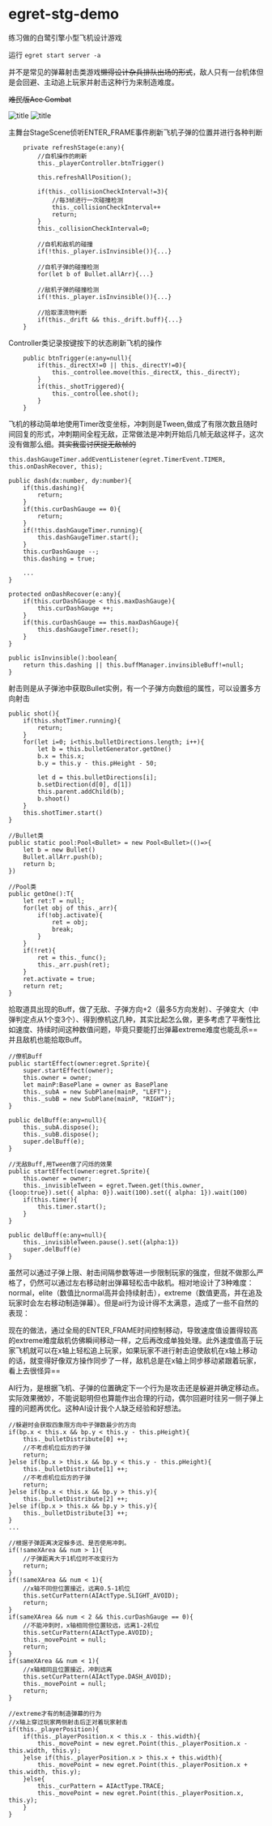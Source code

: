 # egret-stg-demo
 
练习做的白鹭引擎小型飞机设计游戏

运行 `egret start server -a`

并不是常见的弹幕射击类游戏~~懒得设计杂兵排队出场的形式~~，敌人只有一台机体但是会回避、主动追上玩家并射击这种行为来制造难度。

~~难民版Ace Combat~~

![title](https://raw.githubusercontent.com/CloudTsang/egret-stg-demo/main/p1.jpg)
![title](https://raw.githubusercontent.com/CloudTsang/egret-stg-demo/main/p2.jpg)


主舞台StageScene侦听ENTER_FRAME事件刷新飞机子弹的位置并进行各种判断

```
    private refreshStage(e:any){
        //自机操作的刷新
        this._playerController.btnTrigger()

        this.refreshAllPosition(); 

        if(this._collisionCheckInterval!=3){
            //每3帧进行一次碰撞检测            
            this._collisionCheckInterval++
            return;
        }     
        this._collisionCheckInterval=0;

        //自机和敌机的碰撞
        if(!this._player.isInvinsible()){...}       

        //自机子弹的碰撞检测
        for(let b of Bullet.allArr){...}

        //敌机子弹的碰撞检测
        if(!this._player.isInvinsible()){...}            

        //拾取漂流物判断   
        if(this._drift && this._drift.buff){...}
    }  
```


Controller类记录按键按下的状态刷新飞机的操作
```
    public btnTrigger(e:any=null){		
		if(this._directX!=0 || this._directY!=0){
			this._controllee.move(this._directX, this._directY);		
		}								
		if(this._shotTriggered){
			this._controllee.shot();
		}		
	}
```

飞机的移动简单地使用Timer改变坐标，冲刺则是Tween,做成了有限次数且随时间回复的形式，冲刺期间全程无敌，正常做法是冲刺开始后几帧无敌这样子，这次没有做那么细。~~其实我蛮讨厌捉无敌帧的~~
```
this.dashGaugeTimer.addEventListener(egret.TimerEvent.TIMER, this.onDashRecover, this);        

public dash(dx:number, dy:number){
    if(this.dashing){
        return;
    }
    if(this.curDashGauge == 0){
        return;
    }
    if(!this.dashGaugeTimer.running){
        this.dashGaugeTimer.start();
    }
    this.curDashGauge --;
    this.dashing = true;
    
    ...
}

protected onDashRecover(e:any){
    if(this.curDashGauge < this.maxDashGauge){
        this.curDashGauge ++;
    }
    if(this.curDashGauge == this.maxDashGauge){
        this.dashGaugeTimer.reset();
    }
}

public isInvinsible():boolean{
    return this.dashing || this.buffManager.invinsibleBuff!=null;
}
```

射击则是从子弹池中获取Bullet实例，有一个子弹方向数组的属性，可以设置多方向射击
```
public shot(){        
    if(this.shotTimer.running){
        return;
    }       
    for(let i=0; i<this.bulletDirections.length; i++){
        let b = this.bulletGenerator.getOne()
        b.x = this.x;
        b.y = this.y - this.pHeight - 50;
        
        let d = this.bulletDirections[i];
        b.setDirection(d[0], d[1])
        this.parent.addChild(b);
        b.shoot()                        
    }        
    this.shotTimer.start()        
}

//Bullet类
public static pool:Pool<Bullet> = new Pool<Bullet>(()=>{
    let b = new Bullet()
    Bullet.allArr.push(b);
    return b;
})	

//Pool类
public getOne():T{
    let ret:T = null;
    for(let obj of this._arr){
        if(!obj.activate){
            ret = obj;
            break;
        }
    }
    if(!ret){
        ret = this._func();
        this._arr.push(ret);
    }
    ret.activate = true;
    return ret;
}
```

拾取道具出现的Buff，做了无敌、子弹方向+2（最多5方向发射）、子弹变大（中弹判定点从1个变3个）、得到僚机这几种，其实比起怎么做，更多考虑了平衡性比如速度、持续时间这种数值问题，毕竟只要能打出弹幕extreme难度也能乱杀==并且敌机也能拾取Buff。
```
//僚机Buff
public startEffect(owner:egret.Sprite){
    super.startEffect(owner);
    this.owner = owner;	
    let mainP:BasePlane = owner as BasePlane
    this._subA = new SubPlane(mainP, "LEFT");
    this._subB = new SubPlane(mainP, "RIGHT");		
}

public delBuff(e:any=null){
    this._subA.dispose();
    this._subB.dispose();
    super.delBuff(e);
}

//无敌Buff,用Tween做了闪烁的效果
public startEffect(owner:egret.Sprite){		
    this.owner = owner;
    this._invisibleTween = egret.Tween.get(this.owner,{loop:true}).set({ alpha: 0}).wait(100).set({ alpha: 1}).wait(100)	
    if(this.timer){
        this.timer.start();
    }	
}

public delBuff(e:any=null){
    this._invisibleTween.pause().set({alpha:1})
    super.delBuff(e)
}
```

虽然可以通过子弹上限、射击间隔参数等进一步限制玩家的强度，但就不做那么严格了，仍然可以通过左右移动射出弹幕轻松击中敌机。相对地设计了3种难度：normal，elite（数值比normal高并会持续射击），extreme（数值更高，并在追及玩家时会左右移动制造弹幕）。但是ai行为设计得不太满意，造成了一些不自然的表现：

现在的做法，通过全局的ENTER_FRAME时间控制移动，导致速度值设置得较高的extreme难度敌机仿佛瞬间移动一样，之后再改成单独处理。此外速度值高于玩家飞机就可以在x轴上轻松追上玩家，如果玩家不进行射击迫使敌机在x轴上移动的话，就变得好像双方操作同步了一样，敌机总是在x轴上同步移动紧跟着玩家，看上去很怪异==

AI行为，是根据飞机、子弹的位置确定下一个行为是攻击还是躲避并确定移动点。实际效果微妙，不能说聪明但也算能作出合理的行动，偶尔回避时往另一侧子弹上撞的问题再优化。这种AI设计我个人缺乏经验和好想法。

```
//躲避时会获取四象限方向中子弹数最少的方向
if(bp.x < this.x && bp.y < this.y - this.pHeight){		
    this._bulletDistribute[0] ++;
    //不考虑机位后方的子弹
    return;
}else if(bp.x > this.x && bp.y < this.y - this.pHeight){			
    this._bulletDistribute[1] ++;
    //不考虑机位后方的子弹
    return;
}else if(bp.x < this.x && bp.y > this.y){					
    this._bulletDistribute[2] ++;			
}else if(bp.x > this.x && bp.y > this.y){				
    this._bulletDistribute[3] ++;			
}
...

//根据子弹距离决定躲多远、是否使用冲刺。
if(!sameXArea && num > 1){
    //子弹距离大于1机位时不改变行为
    return;
}
if(!sameXArea && num < 1){
    //x轴不同但位置接近，远离0.5-1机位		
    this.setCurPattern(AIActType.SLIGHT_AVOID);	
    return; 
}
if(sameXArea && num < 2 && this.curDashGauge == 0){
    //不能冲刺时，x轴相同但位置较远，远离1-2机位
    this.setCurPattern(AIActType.AVOID);
    this._movePoint = null;		
    return;
}
if(sameXArea && num < 1){
    //x轴相同且位置接近，冲刺远离
    this.setCurPattern(AIActType.DASH_AVOID);		
    this._movePoint = null;			
    return;
}	

//extreme才有的制造弹幕的行为
//x轴上穿过玩家两侧射击后正对着玩家射击			
if(this._playerPosition){
    if(this._playerPosition.x < this.x - this.width){		
        this._movePoint = new egret.Point(this._playerPosition.x - this.width, this.y);	
    }else if(this._playerPosition.x > this.x + this.width){	
        this._movePoint = new egret.Point(this._playerPosition.x + this.width, this.y);	
    }else{
        this._curPattern = AIActType.TRACE;
        this._movePoint = new egret.Point(this._playerPosition.x, this.y);
    }
}			
```


